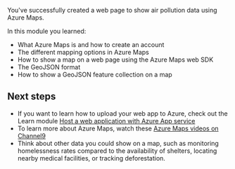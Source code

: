 You've successfully created a web page to show air pollution data using Azure Maps.

In this module you learned:

* What Azure Maps is and how to create an account
* The different mapping options in Azure Maps
* How to show a map on a web page using the Azure Maps web SDK
* The GeoJSON format
* How to show a GeoJSON feature collection on a map

## Next steps

* If you want to learn how to upload your web app to Azure, check out the Learn module [Host a web application with Azure App service](https://docs.microsoft.com/learn/modules/host-a-web-app-with-azure-app-service/)
* To learn more about Azure Maps, watch these [Azure Maps videos on Channel9](https://channel9.msdn.com/Search?term=%22azure%20maps%22)
* Think about other data you could show on a map, such as monitoring homelessness rates compared to the availability of shelters, locating nearby medical facilities, or tracking deforestation.
